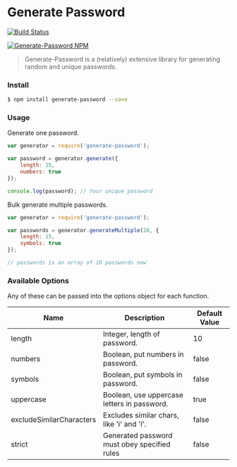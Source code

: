 Generate Password
=====
[![Build Status](https://travis-ci.org/brendanashworth/generate-password.svg?branch=master)](https://travis-ci.org/brendanashworth/generate-password)

[![Generate-Password NPM](https://nodei.co/npm/generate-password.png)](http://npmjs.org/package/generate-password)

> Generate-Password is a (relatively) extensive library for generating random and unique passwords.

### Install

```bash
$ npm install generate-password --save
```

### Usage
Generate one password.
```javascript
var generator = require('generate-password');

var password = generator.generate({
	length: 15,
	numbers: true
});

console.log(password); // Your unique password
```

Bulk generate multiple passwords.
```javascript
var generator = require('generate-password');

var passwords = generator.generateMultiple(10, {
	length: 15,
	symbols: true
});

// passwords is an array of 10 passwords now
```

### Available Options
Any of these can be passed into the options object for each function.


|            Name          |                  Description                | Default Value |
|--------------------------|---------------------------------------------|---------------|
| length                   | Integer, length of password.                |       10      |
| numbers                  | Boolean, put numbers in password.           |     false     |
| symbols                  | Boolean, put symbols in password.           |     false     |
| uppercase                | Boolean, use uppercase letters in password. |      true     |
| excludeSimilarCharacters | Excludes similar chars, like 'i' and 'l'.   |     false     |
| strict                   | Generated password must obey specified rules|     false     |